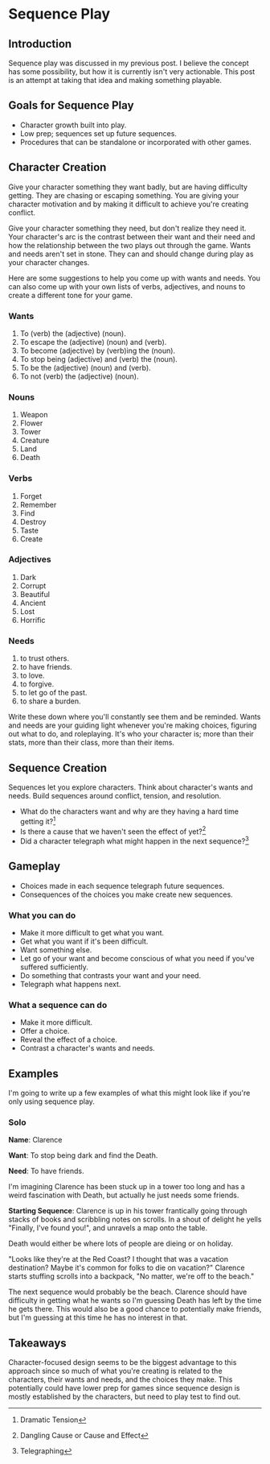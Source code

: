 # Sequence Play

## Introduction

Sequence play was discussed in my previous post. I believe the concept has some possibility, but how it is currently isn't very actionable. This post is an attempt at taking that idea and making something playable.

## Goals for Sequence Play

- Character growth built into play.
- Low prep; sequences set up future sequences.
-  Procedures that can be standalone or incorporated with other games.

## Character Creation

Give your character something they want badly, but are having difficulty getting. They are chasing or escaping something. You are giving your character motivation and by making it difficult to achieve you're creating conflict.

Give your character something they need, but don't realize they need it. Your character's arc is the contrast between their want and their need and how the relationship between the two plays out through the game. Wants and needs aren't set in stone. They can and should change during play as your character changes. 

Here are some suggestions to help you come up with wants and needs. You can also come up with your own lists of verbs, adjectives, and nouns to create a different tone for your game.

### Wants

1. To (verb) the (adjective) (noun).
2. To escape the (adjective) (noun) and (verb).
3. To become (adjective) by (verb)ing the (noun).
4. To stop being (adjective) and (verb) the (noun).
5. To be the (adjective) (noun) and (verb).
6. To not (verb) the (adjective) (noun).

### Nouns

1. Weapon
2. Flower
3. Tower
4. Creature
5. Land
6. Death

### Verbs

1. Forget
2. Remember
3. Find
4. Destroy
5. Taste
6. Create

### Adjectives

1. Dark
2. Corrupt
3. Beautiful
4. Ancient
5. Lost
6. Horrific

### Needs

1. to trust others.
2. to have friends.
3. to love.
4. to forgive.
5. to let go of the past.
6. to share a burden.

Write these down where you'll constantly see them and be reminded. Wants and needs are your guiding light whenever you're making choices, figuring out what to do, and roleplaying. It's who your character is; more than their stats, more than their class, more than their items.

## Sequence Creation

Sequences let you explore characters. Think about character's wants and needs. Build sequences around conflict, tension, and resolution.

- What do the characters want and why are they having a hard time getting it?[^1]
- Is there a cause that we haven't seen the effect of yet?[^2]
- Did a character telegraph what might happen in the next sequence?[^3]


[^1]: Dramatic Tension
[^2]: Dangling Cause or Cause and Effect
[^3]: Telegraphing

## Gameplay

- Choices made in each sequence telegraph future sequences.
- Consequences of the choices you make create new sequences.

### What you can do

- Make it more difficult to get what you want.
- Get what you want if it's been difficult.
- Want something else.
- Let go of your want and become conscious of what you need if you've suffered sufficiently.
- Do something that contrasts your want and your need.
- Telegraph what happens next.

### What a sequence can do

- Make it more difficult.
- Offer a choice.
- Reveal the effect of a choice.
- Contrast a character's wants and needs.

## Examples

I'm going to write up a few examples of what this might look like if you're only using sequence play.

### Solo

**Name**: Clarence

**Want**: To stop being dark and find the Death.

**Need**: To have friends.

I'm imagining Clarence has been stuck up in a tower too long and has a weird fascination with Death, but actually he just needs some friends.

**Starting Sequence**: Clarence is up in his tower frantically going through stacks of books and scribbling notes on scrolls. In a shout of delight he yells "Finally, I've found you!", and unravels a map onto the table.

Death would either be where lots of people are dieing or on holiday.

"Looks like they're at the Red Coast? I thought that was a vacation destination? Maybe it's common for folks to die on vacation?" Clarence starts stuffing scrolls into a backpack, "No matter, we're off to the beach."

The next sequence would probably be the beach. Clarence should have difficulty in getting what he wants so I'm guessing Death has left by the time he gets there. This would also be a good chance to potentially make friends, but I'm guessing at this time he has no interest in that.

## Takeaways

Character-focused design seems to be the biggest advantage to this approach since so much of what you're creating is related to the characters, their wants and needs, and the choices they make. This potentially could have lower prep for games since sequence design is mostly established by the characters, but need to play test to find out.
